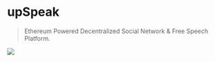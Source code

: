 # upSpeak

> Ethereum Powered Decentralized Social Network &amp; Free Speech Platform.

[<img src="upSpeak.gif">](https://brassey.io/)
